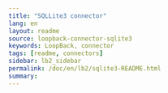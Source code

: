 ```yaml
---
title: "SQLLite3 connector"
lang: en
layout: readme
source: loopback-connector-sqlite3
keywords: LoopBack, connector
tags: [readme, connectors]
sidebar: lb2_sidebar
permalink: /doc/en/lb2/sqlite3-README.html
summary:
---
```

